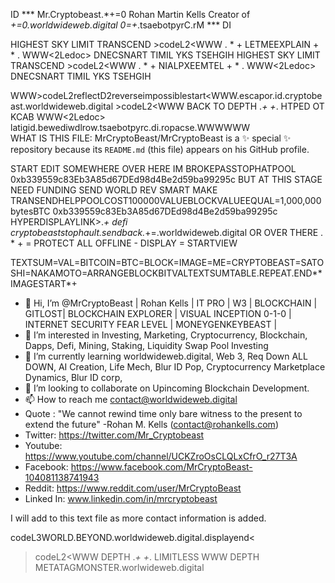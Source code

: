 ID *** Mr.Cryptobeast.*+=0
Rohan Martin Kells Creator of *+=0.worldwideweb.digital
0=+*.tsaebotpyrC.rM *** DI

HIGHEST SKY LIMIT TRANSCEND >codeL2<WWW . * + LETMEEXPLAIN + * . WWW<2Ledoc> DNECSNART TIMIL YKS TSEHGIH
HIGHEST SKY LIMIT TRANSCEND >codeL2<WWW . * + NIALPXEEMTEL + * . WWW<2Ledoc> DNECSNART TIMIL YKS TSEHGIH

WWW>codeL2reflectD2reverseimpossiblestart<WWW.escapor.id.cryptobeast.worldwideweb.digital >codeL2<WWW BACK TO DEPTH .*+
+*. HTPED OT KCAB WWW<2Ledoc> latigid.bewediwdlrow.tsaebotpyrc.di.ropacse.WWW<tratselbissopmiesrever2Dtcelfer2Ledoc>WWW                                                                                                      
WHAT IS THIS FILE: MrCryptoBeast/MrCryptoBeast is a ✨ special ✨ repository because its `README.md` (this file) appears on his GitHub profile.

  START EDIT SOMEWHERE OVER HERE IM BROKEPASSTOPHATPOOL 0xb339559c83Eb3A85d67DEd98d4Be2d59ba99295c  BUT AT THIS STAGE NEED FUNDING SEND WORLD REV SMART MAKE TRANSENDHELPPOOLCOST100000VALUEBLOCKVALUEEQUAL=1,000,000 bytesBTC 0xb339559c83Eb3A85d67DEd98d4Be2d59ba99295c HYPERDISPLAYLINK>.*+ defi cryptobeaststophault.sendback.*+=.worldwideweb.digital OR OVER THERE . * + = PROTECT ALL OFFLINE - DISPLAY = STARTVIEW

 TEXTSUM=VAL=BITCOIN=BTC=BLOCK=IMAGE=ME=CRYPTOBEAST=SATOSHI=NAKAMOTO=ARRANGEBLOCKBITVALTEXTSUMTABLE.REPEAT.END**IMAGESTART*+

- 👋 Hi, I’m @MrCryptoBeast | Rohan Kells | IT PRO | W3 | BLOCKCHAIN | GITLOST| BLOCKCHAIN EXPLORER | VISUAL INCEPTION 0-1-0 | INTERNET SECURITY FEAR LEVEL | MONEYGENKEYBEAST | 
- 👀 I’m interested in Investing, Marketing, Cryptocurrency, Blockchain, Dapps, Defi, Mining, Staking, Liquidity Swap Pool Investing
- 🌱 I’m currently learning worldwideweb.digital, Web 3, Req Down ALL DOWN, AI Creation, Life Mech, Blur ID Pop, Cryptocurrency Marketplace Dynamics, Blur ID corp, 
- 💞️ I’m looking to collaborate on Upincoming Blockchain Development.
- 📫 How to reach me contact@worldwideweb.digital
- Quote : "We cannot rewind time only bare witness to the present to extend the future" -Rohan M. Kells (contact@rohankells.com)
- Twitter: https://twitter.com/Mr_Cryptobeast
- Youtube: https://www.youtube.com/channel/UCKZroOsCLQLxCfrO_r27T3A
- Facebook: https://www.facebook.com/MrCryptoBeast-104081138741943
- Reddit: https://www.reddit.com/user/MrCryptoBeast
- Linked In:  www.linkedin.com/in/mrcryptobeast

I will add to this text file as more contact information is added. 
>
  codeL3WORLD.BEYOND.worldwideweb.digital.displayend<
                                                                                                      
>codeL2<WWW DEPTH .*+ +*.
LIMITLESS WWW DEPTH METATAGMONSTER.worlwideweb.digital
                                                        
